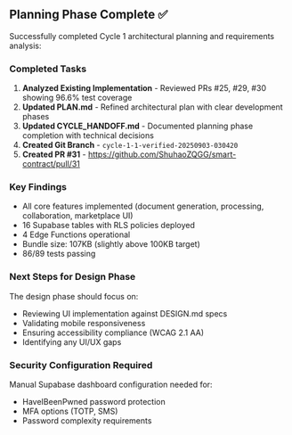 ## Planning Phase Complete ✅

Successfully completed Cycle 1 architectural planning and requirements analysis:

### Completed Tasks
1. **Analyzed Existing Implementation** - Reviewed PRs #25, #29, #30 showing 96.6% test coverage
2. **Updated PLAN.md** - Refined architectural plan with clear development phases
3. **Updated CYCLE_HANDOFF.md** - Documented planning phase completion with technical decisions
4. **Created Git Branch** - `cycle-1-1-verified-20250903-030420`
5. **Created PR #31** - https://github.com/ShuhaoZQGG/smart-contract/pull/31

### Key Findings
- All core features implemented (document generation, processing, collaboration, marketplace UI)
- 16 Supabase tables with RLS policies deployed
- 4 Edge Functions operational
- Bundle size: 107KB (slightly above 100KB target)
- 86/89 tests passing

### Next Steps for Design Phase
The design phase should focus on:
- Reviewing UI implementation against DESIGN.md specs
- Validating mobile responsiveness
- Ensuring accessibility compliance (WCAG 2.1 AA)
- Identifying any UI/UX gaps

### Security Configuration Required
Manual Supabase dashboard configuration needed for:
- HaveIBeenPwned password protection
- MFA options (TOTP, SMS)
- Password complexity requirements
